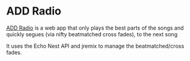 # ADD Radio

[ADD Radio](http://static.echonest.com/SwapTheDrop/index.html "") is a web app that only plays the
best parts of the songs and quickly segues (via nifty beatmatched cross fades), to the next song

It uses the Echo Nest API and jremix to manage the beatmatched/cross fades.
